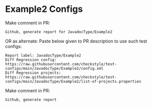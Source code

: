 # Example2 Configs
Make comment in PR:
```
Github, generate report for JavadocType/Example2
```
OR as alternate:
Paste below given to PR description to use such test configs:
```
Report label: JavadocType/Example2
Diff Regression config: https://raw.githubusercontent.com/checkstyle/test-configs/main/JavadocType/Example2/config.xml
Diff Regression projects: https://raw.githubusercontent.com/checkstyle/test-configs/main/JavadocType/Example2/list-of-projects.properties
```
Make comment in PR:
```
Github, generate report
```
